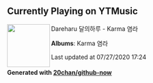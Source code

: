 ## Currently Playing on YTMusic

[<img align="left" width="100" src="https://lh3.googleusercontent.com/C3sTnpaLChw0nsyf73UqmZt4kGrD3EQm7xtNv4GPXcNwOaZZLXm2QsXgh1dyGya_0beN36xnSDVJzopVTg">](https://music.youtube.com/channel/UCH7Bls-MaKHRZAjRC4n1eJw)

Dareharu 달의하루 - Karma 염라

**Albums**: Karma 염라

Last updated at 07/27/2020 17:24

#### Generated with [20chan/github-now](https://github.com/20chan/github-now)


<!--
**20chan/20chan** is a ✨ _special_ ✨ repository because its `README.md` (this file) appears on your GitHub profile.

Here are some ideas to get you started:

- 🔭 I’m currently working on ...
- 🌱 I’m currently learning ...
- 👯 I’m looking to collaborate on ...
- 🤔 I’m looking for help with ...
- 💬 Ask me about ...
- 📫 How to reach me: ...
- 😄 Pronouns: ...
- ⚡ Fun fact: ...
-->
